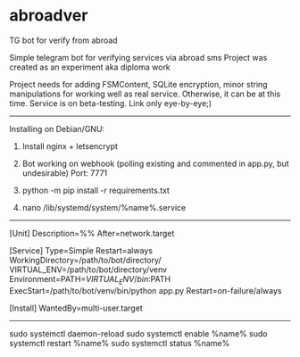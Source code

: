 # abroadver
TG bot for verify from abroad

Simple telegram bot for verifying services via abroad sms
Project was created as an experiment aka diploma work

Project needs for adding FSMContent, SQLite encryption, minor string manipulations for working well as real service.
Otherwise, it can be at this time.
Service is on beta-testing. Link only eye-by-eye;)

_______
Installing on Debian/GNU:

1. Install nginx + letsencrypt

2. Bot working on webhook (polling existing and commented in app.py, but undesirable)
    Port: 7771

3. python -m pip install -r requirements.txt

4. nano /lib/systemd/system/%name%.service
_______

[Unit]
Description=%%
After=network.target

[Service]
Type=Simple
Restart=always
WorkingDirectory=/path/to/bot/directory/
VIRTUAL_ENV=/path/to/bot/directory/venv
Environment=PATH=$VIRTUAL_ENV/bin:$PATH
ExecStart=/path/to/bot/venv/bin/python app.py
Restart=on-failure/always

[Install]
WantedBy=multi-user.target

_______
sudo systemctl daemon-reload
sudo systemctl enable %name%
sudo systemctl restart %name%
sudo systemctl status %name%

